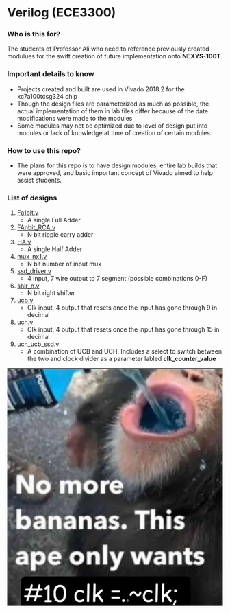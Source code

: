 # Verilog (ECE3300) 

### Who is this for?
The students of Professor Ali who need to reference previously created modulues for the swift creation of future implementation onto **NEXYS-100T**.

### Important details to know
* Projects created and built are used in Vivado 2018.2 for the xc7a100tcsg324 chip
* Though the design files are parameterized as much as possible, the actual implementation of them in lab files differ because of the date modifications were made to the modules
* Some modules may not be optimized due to level of design put into modules or lack of knowledge at time of creation of certain modules.

### How to use this repo?
* The plans for this repo is to have design modules, entire lab builds that were approved, and basic important concept of Vivado aimed to help assist students.

### List of designs 
1. [Fa1bit.v]() 
    - A single Full Adder
2. [FAnbit_RCA.v]()
    - N bit ripple carry adder
3. [HA.v]()
    - A single Half Adder
4. [mux_nx1.v]()
    - N bit number of input mux
5. [ssd_driver.v]()
    - 4 input, 7 wire output to 7 segment (possible combinations 0-F)
6. [shlr_n.v]()
    - N bit right shifter
7. [ucb.v]()
    - Clk input, 4 output that resets once the input has gone through 9 in decimal
7. [uch.v]()
    - Clk input, 4 output that resets once the input has gone through 15 in decimal
7. [uch_ucb_ssd.v]()
    - A combination of UCB and UCH. Includes a select to switch between the two and clock divider as a parameter labled **clk_counter_value**



![Monkey Verilog meme](/imgs/verilog_monkey.png)